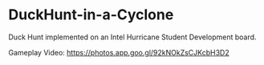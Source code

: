 # DuckHunt-in-a-Cyclone
Duck Hunt implemented on an Intel Hurricane Student Development board. 

Gameplay Video:
https://photos.app.goo.gl/92kNOkZsCJKcbH3D2
